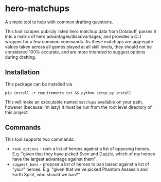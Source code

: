 # hero-matchups
A simple tool to help with common drafting questions. 

This tool scrapes publicly listed hero matchup data from Dotabuff, parses it into a matrix of hero advantages/disadvantages, and provides a CLI wrapper for a few common commands. As these matchups are aggregate values taken across all games played at all skill levels, they should not be considered 100% accurate, and are more intended to suggest options during drafting.

## Installation
This package can be installed via
```
pip install -r requirements.txt && python setup.py install
```
This will make an executable named `matchups` available on your path, however (because I'm lazy) it must be run from the root level directory of this project.

## Commands
This tool supports two commands:
  - `rank_options` - rank a list of heroes against a list of opposing heroes. E.g. "given that they have picked Sven and Dazzle, which of my heroes have the largest advantage against them".
  - `suggest_bans` - propose a list of heroes to ban based against a list of "your" heroes. E.g. "given that we've picked Phantom Assassin and Earth Spirit, who should we ban?"
